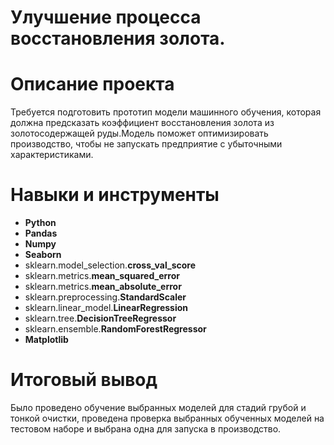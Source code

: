 # Улучшение процесса восстановления золота.

# Описание проекта
Требуется подготовить прототип модели машинного обучения, которая должна предсказать коэффициент восстановления золота из золотосодержащей руды.Модель поможет оптимизировать производство, чтобы не запускать предприятие с убыточными характеристиками.

# Навыки и инструменты
* **Python**
* **Pandas**
* **Numpy**
* **Seaborn**
* sklearn.model_selection.**cross_val_score**
* sklearn.metrics.**mean_squared_error**
* sklearn.metrics.**mean_absolute_error**
* sklearn.preprocessing.**StandardScaler**
* sklearn.linear_model.**LinearRegression**
* sklearn.tree.**DecisionTreeRegressor**
* sklearn.ensemble.**RandomForestRegressor**
* **Matplotlib**

# Итоговый вывод
Было проведено обучение выбранных моделей для стадий грубой и тонкой очистки, проведена проверка выбранных обученных моделей на тестовом наборе и выбрана одна для запуска в производство.
